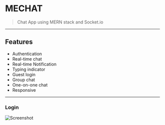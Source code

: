 # MECHAT 
> Chat App using MERN stack and Socket.io
 
 <hr/>
 
 ## Features
- Authentication
- Real-time chat
- Real-time Notification
- Typing indicator
- Guest login
- Group chat
- One-on-one chat
- Responsive

 <hr/>

### Login

![Screenshot](https://raw.github.com/imkhanh/mern-chatapp/master/screenshot/1.png)


